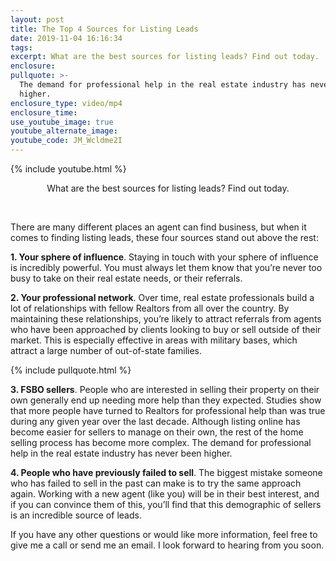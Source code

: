 ```yaml
---
layout: post
title: The Top 4 Sources for Listing Leads
date: 2019-11-04 16:16:34
tags:
excerpt: What are the best sources for listing leads? Find out today.
enclosure:
pullquote: >-
  The demand for professional help in the real estate industry has never been
  higher.
enclosure_type: video/mp4
enclosure_time:
use_youtube_image: true
youtube_alternate_image:
youtube_code: JM_Wcldme2I
---
```


{% include youtube.html %}

<center>What are the best sources for listing leads? Find out today.</center>

&nbsp;

There are many different places an agent can find business, but when it comes to finding listing leads, these four sources stand out above the rest:

**1\. Your sphere of influence**. Staying in touch with your sphere of influence is incredibly powerful. You must always let them know that you’re never too busy to take on their real estate needs, or their referrals.

**2\. Your professional network**. Over time, real estate professionals build a lot of relationships with fellow Realtors from all over the country. By maintaining these relationships, you’re likely to attract referrals from agents who have been approached by clients looking to buy or sell outside of their market. This is especially effective in areas with military bases, which attract a large number of out-of-state families.

{% include pullquote.html %}

**3\. FSBO sellers**. People who are interested in selling their property on their own generally end up needing more help than they expected. Studies show that more people have turned to Realtors for professional help than was true during any given year over the last decade. Although listing online has become easier for sellers to manage on their own, the rest of the home selling process has become more complex. The demand for professional help in the real estate industry has never been higher.

**4\. People who have previously failed to sell**. The biggest mistake someone who has failed to sell in the past can make is to try the same approach again. Working with a new agent (like you) will be in their best interest, and if you can convince them of this, you’ll find that this demographic of sellers is an incredible source of leads.

If you have any other questions or would like more information, feel free to give me a call or send me an email. I look forward to hearing from you soon.